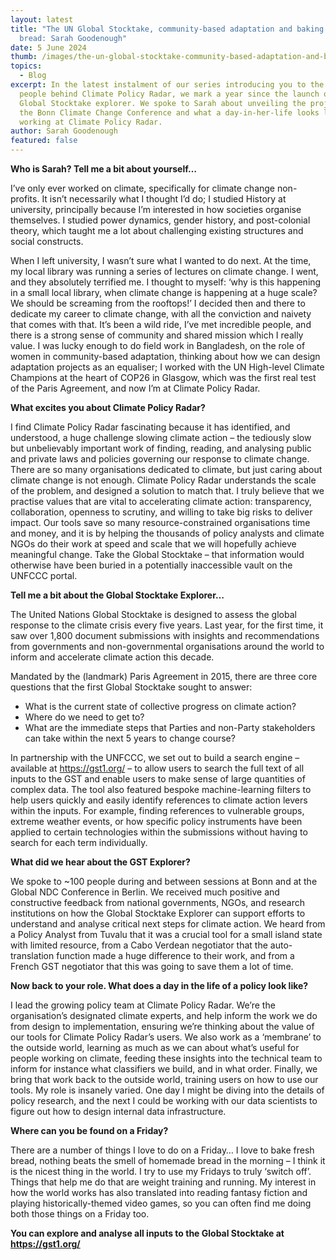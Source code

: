 ```yaml
---
layout: latest
title: "The UN Global Stocktake, community-based adaptation and baking fresh
  bread: Sarah Goodenough"
date: 5 June 2024
thumb: /images/the-un-global-stocktake-community-based-adaptation-and-baking-fresh-bread-sarah-goodenough/sarah-goodenough-headshot-1.png
topics:
  - Blog
excerpt: In the latest instalment of our series introducing you to the brilliant
  people behind Climate Policy Radar, we mark a year since the launch of our
  Global Stocktake explorer. We spoke to Sarah about unveiling the project at
  the Bonn Climate Change Conference and what a day-in-her-life looks like
  working at Climate Policy Radar.
author: Sarah Goodenough
featured: false
---
```

**Who is Sarah? Tell me a bit about yourself…**

I’ve only ever worked on climate, specifically for climate change non-profits. It isn’t necessarily what I thought I’d do; I studied History at university, principally because I’m interested in how societies organise themselves. I studied power dynamics, gender history, and post-colonial theory, which taught me a lot about challenging existing structures and social constructs. 

When I left university, I wasn’t sure what I wanted to do next. At the time, my local library was running a series of lectures on climate change. I went, and they absolutely terrified me. I thought to myself: ‘why is this happening in a small local library, when climate change is happening at a huge scale? We should be screaming from the rooftops!’ I decided then and there to dedicate my career to climate change, with all the conviction and naivety that comes with that. It’s been a wild ride, I’ve met incredible people, and there is a strong sense of community and shared mission which I really value. I was lucky enough to do field work in Bangladesh, on the role of women in community-based adaptation, thinking about how we can design adaptation projects as an equaliser; I worked with the UN High-level Climate Champions at the heart of COP26 in Glasgow, which was the first real test of the Paris Agreement, and now I’m at Climate Policy Radar. 

**What excites you about Climate Policy Radar?**

I find Climate Policy Radar fascinating because it has identified, and understood, a huge challenge slowing climate action – the tediously slow but unbelievably important work of finding, reading, and analysing public and private laws and policies governing our response to climate change. There are so many organisations dedicated to climate, but just caring about climate change is not enough. Climate Policy Radar understands the scale of the problem, and designed a solution to match that. I truly believe that we practise values that are vital to accelerating climate action: transparency, collaboration, openness to scrutiny, and willing to take big risks to deliver impact. Our tools save so many resource-constrained organisations time and money, and it is by helping the thousands of policy analysts and climate NGOs do their work at speed and scale that we will hopefully achieve meaningful change. Take the Global Stocktake – that information would otherwise have been buried in a potentially inaccessible vault on the UNFCCC portal.

**Tell me a bit about the Global Stocktake Explorer…**

The United Nations Global Stocktake is designed to assess the global response to the climate crisis every five years. Last year, for the first time, it saw over 1,800 document submissions with insights and recommendations from governments and non-governmental organisations around the world to inform and accelerate climate action this decade.

Mandated by the (landmark) Paris Agreement in 2015, there are three core questions that the first Global Stocktake sought to answer: 

* What is the current state of collective progress on climate action?
* Where do we need to get to?
* What are the immediate steps that Parties and non-Party stakeholders can take within the next 5 years to change course?

In partnership with the UNFCCC, we set out to build a search engine – available at <https://gst1.org/> – to allow users to search the full text of all inputs to the GST and enable users to make sense of large quantities of complex data. The tool also featured bespoke machine-learning filters to help users quickly and easily identify references to climate action levers within the inputs. For example, finding references to vulnerable groups, extreme weather events, or how specific policy instruments have been applied to certain technologies within the submissions without having to search for each term individually. 

**What did we hear about the GST Explorer?**

We spoke to ~100 people during and between sessions at Bonn and at the Global NDC Conference in Berlin. We received much positive and constructive feedback from national governments, NGOs, and research institutions on how the Global Stocktake Explorer can support efforts to understand and analyse critical next steps for climate action. We heard from a Policy Analyst from Tuvalu that it was a crucial tool for a small island state with limited resource, from a Cabo Verdean negotiator that the auto-translation function made a huge difference to their work, and from a French GST negotiator that this was going to save them a lot of time.  

**Now back to your role. What does a day in the life of a policy look like?**

I lead the growing policy team at Climate Policy Radar. We’re the organisation’s designated climate experts, and help inform the work we do from design to implementation, ensuring we’re thinking about the value of our tools for Climate Policy Radar’s users. We also work as a ‘membrane’ to the outside world, learning as much as we can about what’s useful for people working on climate, feeding these insights into the technical team to inform for instance what classifiers we build, and in what order. Finally, we bring that work back to the outside world, training users on how to use our tools. My role is insanely varied. One day I might be diving into the details of policy research, and the next I could be working with our data scientists to figure out how to design internal data infrastructure. 

**Where can you be found on a Friday?**

There are a number of things I love to do on a Friday… I love to bake fresh bread, nothing beats the smell of homemade bread in the morning – I think it is the nicest thing in the world. I try to use my Fridays to truly ‘switch off’. Things that help me do that are weight training and running. My interest in how the world works has also translated into reading fantasy fiction and playing historically-themed video games, so you can often find me doing both those things on a Friday too. 

**You can explore and analyse all inputs to the Global Stocktake at <https://gst1.org/>**